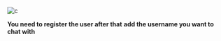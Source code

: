 
![c](https://github.com/user-attachments/assets/85f9ddbf-9773-495c-8bf7-dcd8870e1d66)

**You need to register the user after that** 
**add the username you want to chat with**
